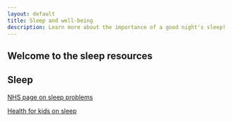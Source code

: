 ```yaml
---
layout: default
title: Sleep and well-being
description: Learn more about the importance of a good night's sleep!
---
```


## Welcome to the sleep resources

## Sleep

[NHS page on sleep problems](https://www.nhs.uk/every-mind-matters/mental-health-issues/sleep/)

[Health for kids on sleep](https://www.healthforkids.co.uk/staying-healthy/sleep/)

